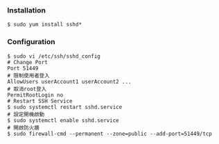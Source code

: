 ### Installation
```shell
$ sudo yum install sshd*
```

### Configuration
```shell
$ sudo vi /etc/ssh/sshd_config
# Change Port
Port 51449
# 限制使用者登入
AllowUsers userAccount1 userAccount2 ...
# 取消root登入
PermitRootLogin no
# Restart SSH Service
$ sudo systemctl restart sshd.service
# 設定開機啟動
$ sudo systemctl enable sshd.service
# 開啟防火牆
$ sudo firewall-cmd --permanent --zone=public --add-port=51449/tcp
```
